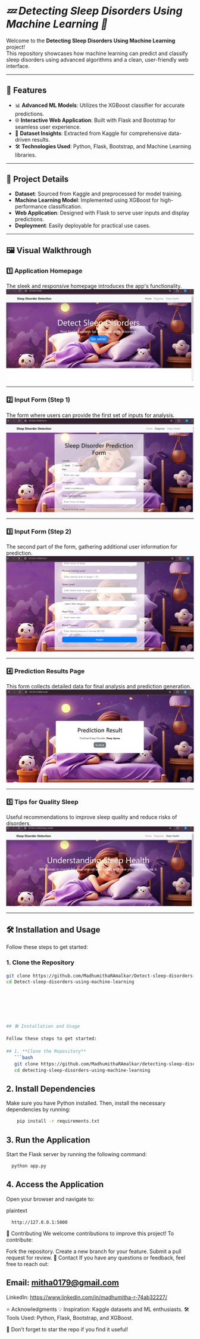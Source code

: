 # ***💤 Detecting Sleep Disorders Using Machine Learning 🛌***

Welcome to the **Detecting Sleep Disorders Using Machine Learning** project!  
This repository showcases how machine learning can predict and classify sleep disorders using advanced algorithms and a clean, user-friendly web interface.

---

## 🚀 Features

- 📊 **Advanced ML Models**: Utilizes the XGBoost classifier for accurate predictions.
- 🌐 **Interactive Web Application**: Built with Flask and Bootstrap for seamless user experience.
- 📁 **Dataset Insights**: Extracted from Kaggle for comprehensive data-driven results.
- 🛠️ **Technologies Used**: Python, Flask, Bootstrap, and Machine Learning libraries.

---

## 📂 Project Details

- **Dataset**: Sourced from Kaggle and preprocessed for model training.
- **Machine Learning Model**: Implemented using XGBoost for high-performance classification.
- **Web Application**: Designed with Flask to serve user inputs and display predictions.
- **Deployment**: Easily deployable for practical use cases.

---

## 🖼️ Visual Walkthrough

### 1️⃣ Application Homepage  
The sleek and responsive homepage introduces the app's functionality.  
![Application Homepage](https://github.com/MadhumithaRAmalkar/Detect-sleep-disorders-using-machine-learning/blob/main/first.PNG)

---

### 2️⃣ Input Form (Step 1)  
The form where users can provide the first set of inputs for analysis.  
![Input Form (Step 1)](https://github.com/MadhumithaRAmalkar/Detect-sleep-disorders-using-machine-learning/blob/main/second.PNG)

---

### 3️⃣ Input Form (Step 2)  
The second part of the form, gathering additional user information for prediction.  
![Input Form (Step 2)](https://github.com/MadhumithaRAmalkar/Detect-sleep-disorders-using-machine-learning/blob/main/third.PNG)

---

### 4️⃣ Prediction Results Page  
This form collects detailed data for final analysis and prediction generation.  
![Prediction Form](https://github.com/MadhumithaRAmalkar/Detect-sleep-disorders-using-machine-learning/blob/main/fourth.PNG)

---

### 5️⃣ Tips for Quality Sleep  
Useful recommendations to improve sleep quality and reduce risks of disorders.  
![Tips for Quality Sleep](https://github.com/MadhumithaRAmalkar/Detect-sleep-disorders-using-machine-learning/blob/main/last.PNG)

---

## 🛠️ Installation and Usage

Follow these steps to get started:

### 1. **Clone the Repository**  
```bash
git clone https://github.com/MadhumithaRAmalkar/Detect-sleep-disorders-using-machine-learning.git
cd Detect-sleep-disorders-using-machine-learning






## 🛠️ Installation and Usage

Follow these steps to get started:

## 1. **Clone the Repository**  
   ```bash
   git clone https://github.com/MadhumithaRAmalkar/detecting-sleep-disorders-using-machine-learning.git
   cd detecting-sleep-disorders-using-machine-learning
```
## 2. **Install Dependencies**

Make sure you have Python installed. Then, install the necessary dependencies by running:

```bash
    pip install -r requirements.txt

```
## 3. Run the Application
Start the Flask server by running the following command:

```bash
  python app.py
```
## 4. Access the Application
Open your browser and navigate to:

plaintext
```
  http://127.0.0.1:5000
```

🤝 Contributing
We welcome contributions to improve this project! To contribute:

Fork the repository.
Create a new branch for your feature.
Submit a pull request for review.
📧 Contact
If you have any questions or feedback, feel free to reach out:

## Email: mitha0179@gmail.com
LinkedIn: https://www.linkedin.com/in/madhumitha-r-74ab32227/

⭐ Acknowledgments
💡 Inspiration: Kaggle datasets and ML enthusiasts.
🛠️ Tools Used: Python, Flask, Bootstrap, and XGBoost.



🌟 Don’t forget to star the repo if you find it useful!

